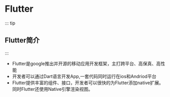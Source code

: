 # Flutter
::: tip

## Flutter简介

:::
- Flutter是google推出并开源的移动应用开发框架，主打跨平台、高保真、高性能
- 开发者可以通过Dart语言开发App,一套代码同时运行在ios和Andriod平台
- Flutter提供丰富的组件、接口，开发者可以很快的为Flutter添加native扩展。同时Flutter还使用Native引擎渲染视图。
